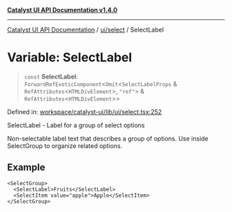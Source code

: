 [**Catalyst UI API Documentation v1.4.0**](../../../README.md)

---

[Catalyst UI API Documentation](../../../README.md) / [ui/select](../README.md) / SelectLabel

# Variable: SelectLabel

> `const` **SelectLabel**: `ForwardRefExoticComponent`\<`Omit`\<`SelectLabelProps` & `RefAttributes`\<`HTMLDivElement`\>, `"ref"`\> & `RefAttributes`\<`HTMLDivElement`\>\>

Defined in: [workspace/catalyst-ui/lib/ui/select.tsx:252](https://github.com/TheBranchDriftCatalyst/catalyst-ui/blob/main/lib/ui/select.tsx#L252)

SelectLabel - Label for a group of select options

Non-selectable label text that describes a group of options.
Use inside SelectGroup to organize related options.

## Example

```tsx
<SelectGroup>
  <SelectLabel>Fruits</SelectLabel>
  <SelectItem value="apple">Apple</SelectItem>
</SelectGroup>
```

